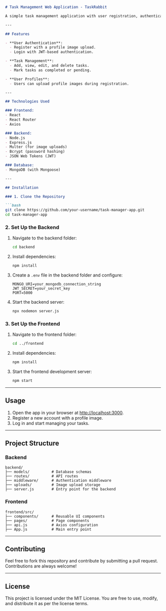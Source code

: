 ```markdown
# Task Management Web Application - TaskRabbit

A simple task management application with user registration, authentication, profile image upload, and task management features (CRUD operations). Built using *React* for the frontend, *Node.js/Express* for the backend, and *MongoDB* for the database.

---

## Features

- **User Authentication**:
  - Register with a profile image upload.
  - Login with JWT-based authentication.

- **Task Management**:
  - Add, view, edit, and delete tasks.
  - Mark tasks as completed or pending.

- **User Profiles**:
  - Users can upload profile images during registration.

---

## Technologies Used

### Frontend:
- React
- React Router
- Axios

### Backend:
- Node.js
- Express.js
- Multer (for image uploads)
- Bcrypt (password hashing)
- JSON Web Tokens (JWT)

### Database:
- MongoDB (with Mongoose)

---

## Installation

### 1. Clone the Repository

```bash
git clone https://github.com/your-username/task-manager-app.git
cd task-manager-app
```

### 2. Set Up the Backend

1. Navigate to the backend folder:
   ```bash
   cd backend
   ```

2. Install dependencies:
   ```bash
   npm install
   ```

3. Create a `.env` file in the backend folder and configure:
   ```env
   MONGO_URI=your_mongodb_connection_string
   JWT_SECRET=your_secret_key
   PORT=5000
   ```

4. Start the backend server:
   ```bash
   npx nodemon server.js
   ```

### 3. Set Up the Frontend

1. Navigate to the frontend folder:
   ```bash
   cd ../frontend
   ```

2. Install dependencies:
   ```bash
   npm install
   ```

3. Start the frontend development server:
   ```bash
   npm start
   ```

---

## Usage

1. Open the app in your browser at [http://localhost:3000](http://localhost:3000).
2. Register a new account with a profile image.
3. Log in and start managing your tasks.

---

## Project Structure

### Backend
```plaintext
backend/
├── models/          # Database schemas
├── routes/          # API routes
├── middleware/      # Authentication middleware
├── uploads/         # Image upload storage
├── server.js        # Entry point for the backend
```

### Frontend
```plaintext
frontend/src/
├── components/      # Reusable UI components
├── pages/           # Page components
├── api.js           # Axios configuration
├── App.js           # Main entry point
```

---

## Contributing

Feel free to fork this repository and contribute by submitting a pull request. Contributions are always welcome!

---

## License

This project is licensed under the MIT License. You are free to use, modify, and distribute it as per the license terms.
```
